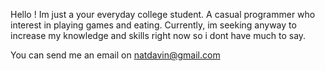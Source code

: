 Hello ! Im just a your everyday college student. A casual programmer who interest in playing games and eating. Currently, im seeking anyway to increase my knowledge and skills right now so i dont have much to say.

You can send me an email on natdavin@gmail.com
